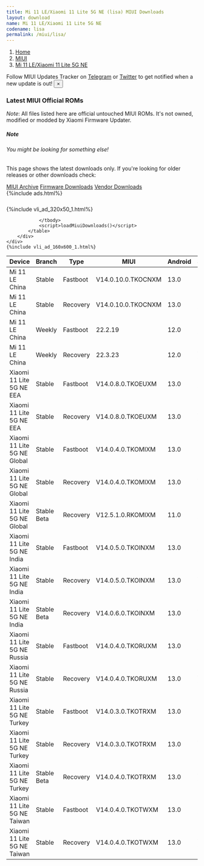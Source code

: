 ```yaml
---
title: Mi 11 LE/Xiaomi 11 Lite 5G NE (lisa) MIUI Downloads
layout: download
name: Mi 11 LE/Xiaomi 11 Lite 5G NE
codename: lisa
permalink: /miui/lisa/
---
```

<nav aria-label="breadcrumb">
    <ol class="breadcrumb">
        <li class="breadcrumb-item"><a href="/">Home</a></li>
        <li class="breadcrumb-item"><a href="/miui/">MIUI</a></li>
        <li class="breadcrumb-item active" aria-current="page"><a href="/miui/lisa/">Mi 11 LE/Xiaomi 11 Lite 5G NE</a></li>
    </ol>
</nav>
<div class="alert alert-primary alert-dismissible fade show" role="alert">
    Follow MIUI Updates Tracker on <a href="https://t.me/MIUIUpdatesTracker" class="alert-link">Telegram</a>
     or <a href="https://twitter.com/MiFwUpdater" class="alert-link">Twitter</a> to get notified when a new update is out!
    <button type="button" class="close" data-dismiss="alert" aria-label="Close">
        <span aria-hidden="true">&times;</span>
    </button>
</div>

### Latest MIUI Official ROMs
*Note*: All files listed here are official untouched MIUI ROMs. It's not owned, modified or modded by Xiaomi Firmware Updater.
<div class="card">
  <div class="card-body">
    <h5 class="card-title">Note</h5>
    <h6 class="card-subtitle mb-2 text-muted">You might be looking for something else!</h6>
    <p class="card-text">This page shows the latest downloads only.
     If you're looking for older releases or other downloads check:</p>
    <a href="/archive/miui/lisa/" class="card-link">MIUI Archive</a>
    <a href="/firmware/lisa/" class="card-link">Firmware Downloads</a>
    <a href="/vendor/lisa/" class="card-link">Vendor Downloads</a>
  </div>
</div>
{%include ads.html%}
<div class="row justify-content-center">
    <div class="col-10">
        <div class="table-responsive-md" style="margin-top: 25px;">
            {%include vli_ad_320x50_1.html%}
            <table id="miui" class="display dt-responsive nowrap compact table table-striped table-hover table-sm">
                <thead class="thead-dark">
                    <tr>
                        <th data-ref="device">Device</th>
                        <th data-ref="branch">Branch</th>
                        <th data-ref="type">Type</th>
                        <th data-ref="miui">MIUI</th>
                        <th data-ref="android">Android</th>
                        <th data-ref="size">Size</th>
                        <th data-ref="size">Date</th>
                        <th data-ref="link">Link</th>
                    </tr>
                </thead>
                <tbody>
                <tr><td>Mi 11 LE China</td><td>Stable</td><td>Fastboot</td><td>V14.0.10.0.TKOCNXM</td><td>13.0</td><td>7.0 GB</td><td>2023-06-25</td><td><a href="/miui/lisa/stable/V14.0.10.0.TKOCNXM/">Download</a></td></tr>
<tr><td>Mi 11 LE China</td><td>Stable</td><td>Recovery</td><td>V14.0.10.0.TKOCNXM</td><td>13.0</td><td>5.5 GB</td><td>2023-06-29</td><td><a href="/miui/lisa/stable/V14.0.10.0.TKOCNXM/">Download</a></td></tr>
<tr><td>Mi 11 LE China</td><td>Weekly</td><td>Fastboot</td><td>22.2.19</td><td>12.0</td><td>6.4 GB</td><td>2022-02-19</td><td><a href="/miui/lisa/weekly/22.2.19/">Download</a></td></tr>
<tr><td>Mi 11 LE China</td><td>Weekly</td><td>Recovery</td><td>22.3.23</td><td>12.0</td><td>4.5 GB</td><td>2022-03-24</td><td><a href="/miui/lisa/weekly/22.3.23/">Download</a></td></tr>
<tr><td>Xiaomi 11 Lite 5G NE EEA</td><td>Stable</td><td>Fastboot</td><td>V14.0.8.0.TKOEUXM</td><td>13.0</td><td>6.4 GB</td><td>2023-06-15</td><td><a href="/miui/lisa/stable/V14.0.8.0.TKOEUXM/">Download</a></td></tr>
<tr><td>Xiaomi 11 Lite 5G NE EEA</td><td>Stable</td><td>Recovery</td><td>V14.0.8.0.TKOEUXM</td><td>13.0</td><td>4.6 GB</td><td>2023-07-03</td><td><a href="/miui/lisa/stable/V14.0.8.0.TKOEUXM/">Download</a></td></tr>
<tr><td>Xiaomi 11 Lite 5G NE Global</td><td>Stable</td><td>Fastboot</td><td>V14.0.4.0.TKOMIXM</td><td>13.0</td><td>6.6 GB</td><td>2023-06-21</td><td><a href="/miui/lisa/stable/V14.0.4.0.TKOMIXM/">Download</a></td></tr>
<tr><td>Xiaomi 11 Lite 5G NE Global</td><td>Stable</td><td>Recovery</td><td>V14.0.4.0.TKOMIXM</td><td>13.0</td><td>4.6 GB</td><td>2023-07-03</td><td><a href="/miui/lisa/stable/V14.0.4.0.TKOMIXM/">Download</a></td></tr>
<tr><td>Xiaomi 11 Lite 5G NE Global</td><td>Stable Beta</td><td>Recovery</td><td>V12.5.1.0.RKOMIXM</td><td>11.0</td><td>3.1 GB</td><td>2021-09-16</td><td><a href="/miui/lisa/stable beta/V12.5.1.0.RKOMIXM/">Download</a></td></tr>
<tr><td>Xiaomi 11 Lite 5G NE India</td><td>Stable</td><td>Fastboot</td><td>V14.0.5.0.TKOINXM</td><td>13.0</td><td>5.4 GB</td><td>2023-05-04</td><td><a href="/miui/lisa/stable/V14.0.5.0.TKOINXM/">Download</a></td></tr>
<tr><td>Xiaomi 11 Lite 5G NE India</td><td>Stable</td><td>Recovery</td><td>V14.0.5.0.TKOINXM</td><td>13.0</td><td>4.6 GB</td><td>2023-05-09</td><td><a href="/miui/lisa/stable/V14.0.5.0.TKOINXM/">Download</a></td></tr>
<tr><td>Xiaomi 11 Lite 5G NE India</td><td>Stable Beta</td><td>Recovery</td><td>V14.0.6.0.TKOINXM</td><td>13.0</td><td>4.6 GB</td><td>2023-07-10</td><td><a href="/miui/lisa/stable beta/V14.0.6.0.TKOINXM/">Download</a></td></tr>
<tr><td>Xiaomi 11 Lite 5G NE Russia</td><td>Stable</td><td>Fastboot</td><td>V14.0.4.0.TKORUXM</td><td>13.0</td><td>6.1 GB</td><td>2023-06-29</td><td><a href="/miui/lisa/stable/V14.0.4.0.TKORUXM/">Download</a></td></tr>
<tr><td>Xiaomi 11 Lite 5G NE Russia</td><td>Stable</td><td>Recovery</td><td>V14.0.4.0.TKORUXM</td><td>13.0</td><td>4.5 GB</td><td>2023-07-10</td><td><a href="/miui/lisa/stable/V14.0.4.0.TKORUXM/">Download</a></td></tr>
<tr><td>Xiaomi 11 Lite 5G NE Turkey</td><td>Stable</td><td>Fastboot</td><td>V14.0.3.0.TKOTRXM</td><td>13.0</td><td>6.1 GB</td><td>2023-05-05</td><td><a href="/miui/lisa/stable/V14.0.3.0.TKOTRXM/">Download</a></td></tr>
<tr><td>Xiaomi 11 Lite 5G NE Turkey</td><td>Stable</td><td>Recovery</td><td>V14.0.3.0.TKOTRXM</td><td>13.0</td><td>4.6 GB</td><td>2023-05-16</td><td><a href="/miui/lisa/stable/V14.0.3.0.TKOTRXM/">Download</a></td></tr>
<tr><td>Xiaomi 11 Lite 5G NE Turkey</td><td>Stable Beta</td><td>Recovery</td><td>V14.0.4.0.TKOTRXM</td><td>13.0</td><td>4.5 GB</td><td>2023-07-17</td><td><a href="/miui/lisa/stable beta/V14.0.4.0.TKOTRXM/">Download</a></td></tr>
<tr><td>Xiaomi 11 Lite 5G NE Taiwan</td><td>Stable</td><td>Fastboot</td><td>V14.0.4.0.TKOTWXM</td><td>13.0</td><td>5.6 GB</td><td>2023-07-07</td><td><a href="/miui/lisa/stable/V14.0.4.0.TKOTWXM/">Download</a></td></tr>
<tr><td>Xiaomi 11 Lite 5G NE Taiwan</td><td>Stable</td><td>Recovery</td><td>V14.0.4.0.TKOTWXM</td><td>13.0</td><td>4.5 GB</td><td>2023-07-14</td><td><a href="/miui/lisa/stable/V14.0.4.0.TKOTWXM/">Download</a></td></tr>

                </tbody>
                <script>loadMiuiDownloads()</script>
            </table>
        </div>
    </div>
    {%include vli_ad_160x600_1.html%}
</div>

